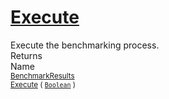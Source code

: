 # [Execute](./VerifierBenchmark-100663384.md)

Execute the benchmarking process.
<br>
Returns<img width=500/>Name
<br>
<sub>[BenchmarkResults](./../BenchmarkResults.md)</sub><img width=500/><sub>[Execute](./VerifierBenchmark-100663384.md) ( [`Boolean`](https://docs.microsoft.com/en-us/dotnet/api/System.Boolean) )</sub><br>



